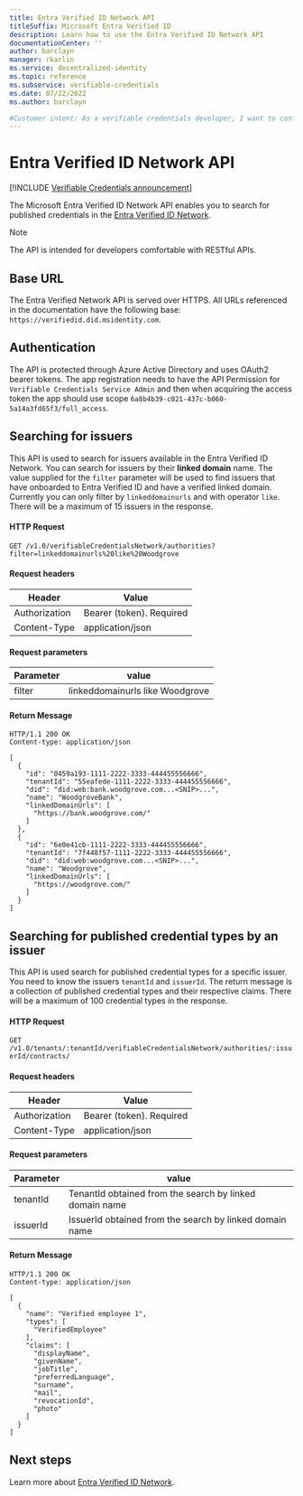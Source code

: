 ```yaml
---
title: Entra Verified ID Network API
titleSuffix: Microsoft Entra Verified ID
description: Learn how to use the Entra Verified ID Network API
documentationCenter: ''
author: barclayn
manager: rkarlin
ms.service: decentralized-identity
ms.topic: reference
ms.subservice: verifiable-credentials
ms.date: 07/22/2022
ms.author: barclayn

#Customer intent: As a verifiable credentials developer, I want to configure verifying credentials from another party 
---
```


# Entra Verified ID Network API

[!INCLUDE [Verifiable Credentials announcement](../../../includes/verifiable-credentials-brand.md)]

The Microsoft Entra Verified ID Network API enables you to search for published credentials in the [Entra Verified ID Network](vc-network.md). 

>[!NOTE] 
>The API is intended for developers comfortable with RESTful APIs.

## Base URL

The Entra Verified Network API is served over HTTPS. All URLs referenced in the documentation have the following base: `https://verifiedid.did.msidentity.com`. 

## Authentication

The API is protected through Azure Active Directory and uses OAuth2 bearer tokens. The app registration needs to have the API Permission for `Verifiable Credentials Service Admin` and then when acquiring the access token the app should use scope `6a8b4b39-c021-437c-b060-5a14a3fd65f3/full_access`. 

## Searching for issuers

This API is used to search for issuers available in the Entra Verified ID Network. You can search for issuers by their **linked domain** name. The value supplied for the `filter` parameter will be used to find issuers that have onboarded to Entra Verified ID and have a verified linked domain. Currently you can only filter by `linkeddomainurls` and with operator `like`. There will be a maximum of 15 issuers in the response.

#### HTTP Request

`GET /v1.0/verifiableCredentialsNetwork/authorities?filter=linkeddomainurls%20like%20Woodgrove`

#### Request headers

| Header | Value |
| -------- | -------- |
| Authorization     | Bearer (token). Required |
| Content-Type | application/json |

#### Request parameters

| Parameter | value |
| -------- | -------- |
| filter | linkeddomainurls like Woodgrove |


#### Return Message

```
HTTP/1.1 200 OK
Content-type: application/json

[
  {
    "id": "0459a193-1111-2222-3333-444455556666",
    "tenantId": "55eafede-1111-2222-3333-444455556666",
    "did": "did:web:bank.woodgrove.com...<SNIP>...",
    "name": "WoodgroveBank",
    "linkedDomainUrls": [
      "https://bank.woodgrove.com/"
    ]
  },
  {
    "id": "6e0e41cb-1111-2222-3333-444455556666",
    "tenantId": "7f448f57-1111-2222-3333-444455556666",
    "did": "did:web:woodgrove.com...<SNIP>...",
    "name": "Woodgrove",
    "linkedDomainUrls": [
      "https://woodgrove.com/"
    ]
  }
]
```

## Searching for published credential types by an issuer

This API is used search for published credential types for a specific issuer. You need to know the issuers `tenantId` and `issuerId`. The return message is a collection of published credential types and their respective claims. There will be a maximum of 100 credential types in the response.

#### HTTP Request

`GET /v1.0/tenants/:tenantId/verifiableCredentialsNetwork/authorities/:issuerId/contracts/`

#### Request headers

| Header | Value |
| -------- | -------- |
| Authorization     | Bearer (token). Required |
| Content-Type | application/json |

#### Request parameters

| Parameter | value |
| -------- | -------- |
| tenantId | TenantId obtained from the search by linked domain name |
| issuerId | IssuerId obtained from the search by linked domain name |


#### Return Message

```
HTTP/1.1 200 OK
Content-type: application/json

[
  {
    "name": "Verified employee 1",
    "types": [
      "VerifiedEmployee"
    ],
    "claims": [
      "displayName",
      "givenName",
      "jobTitle",
      "preferredLanguage",
      "surname",
      "mail",
      "revocationId",
      "photo"
    ]
  }
]
```

## Next steps

Learn more about [Entra Verified ID Network](vc-network.md).
